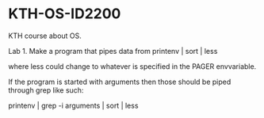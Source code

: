 KTH-OS-ID2200
=============

KTH course about OS.

Lab 1.
Make a program that pipes data from printenv | sort | less

where less could change to whatever is specified in the PAGER envvariable.

If the program is started with arguments then those should be piped through grep like such:

printenv | grep -i arguments | sort | less

